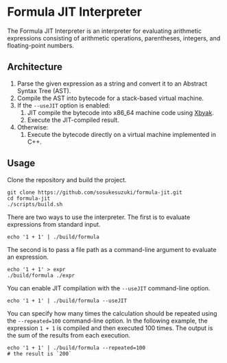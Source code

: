 # Formula JIT Interpreter

The Formula JIT Interpreter is an interpreter for evaluating arithmetic expressions consisting of arithmetic operations, parentheses, integers, and floating-point numbers.

## Architecture

1. Parse the given expression as a string and convert it to an Abstract Syntax Tree (AST).
2. Compile the AST into bytecode for a stack-based virtual machine.
3. If the `--useJIT` option is enabled:
    1. JIT compile the bytecode into x86_64 machine code using [Xbyak](https://github.com/herumi/xbyak).
    2. Execute the JIT-compiled result.
4. Otherwise:
    1. Execute the bytecode directly on a virtual machine implemented in C++.

## Usage

Clone the repository and build the project.

```
git clone https://github.com/sosukesuzuki/formula-jit.git
cd formula-jit
./scripts/build.sh
```

There are two ways to use the interpreter. The first is to evaluate expressions from standard input.

```
echo '1 + 1' | ./build/formula
```

The second is to pass a file path as a command-line argument to evaluate an expression.

```
echo '1 + 1' > expr
./build/formula ./expr
```

You can enable JIT compilation with the `--useJIT` command-line option.

```
echo '1 + 1' | ./build/formula --useJIT
```

You can specify how many times the calculation should be repeated using the `--repeated=100` command-line option. In the following example, the expression `1 + 1` is compiled and then executed 100 times. The output is the sum of the results from each execution.

```
echo '1 + 1' | ./build/formula --repeated=100
# the result is `200`
```

